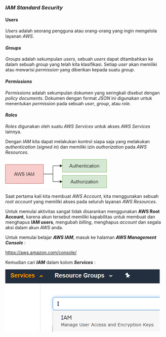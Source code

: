 ### *IAM Standard Security*

#### Users

*Users* adalah seorang pengguna atau orang-orang yang ingin mengelola layanan *AWS*.

#### *Groups*

*Groups* adalah sekumpulan *users*, sebuah *users* dapat ditambahkan ke dalam sebuah *group* yang telah kita klasifikasi. Setiap *user* akan memiliki atau mewarisi *permission* yang diberikan kepada suatu *group*.

#### *Permissions*

*Permissions* adalah sekumpulan dokumen yang seringkali disebut dengan *policy* *documents*. Dokumen dengan format *JSON* ini digunakan untuk menentukan *permission* pada sebuah *user*, *group*, atau *role*. 

#### *Roles*

*Roles* digunakan oleh suatu *AWS Services* untuk akses *AWS Services* lainnya.

Dengan *IAM* kita dapat melakukan kontrol siapa saja yang melakukan *authentication* (*signed in*) dan memiliki izin *authorization* pada *AWS Resources*.

<img src="/assets/Authentication & Authorization.png">

Saat pertama kali kita membuat *AWS Account*, kita menggunakan sebuah *root account* yang memiliki akses pada seluruh layanan *AWS Resources*.

Untuk memulai aktivitas sangat tidak disarankan menggunakan **AWS Root Account**, karena akun tersebut memiliki kapabilitas untuk membuat dan menghapus **IAM users**, mengubah *billing*, menghapus *account* dan segala aksi dalam akun *AWS* anda.

Untuk memulai belajar ***AWS IAM***, masuk ke halaman ***AWS Management Console*** :

https://aws.amazon.com/console/

Kemudian cari ***IAM*** dalam kolom ***Services*** :

<img src="/assets/IAM Service.png">

